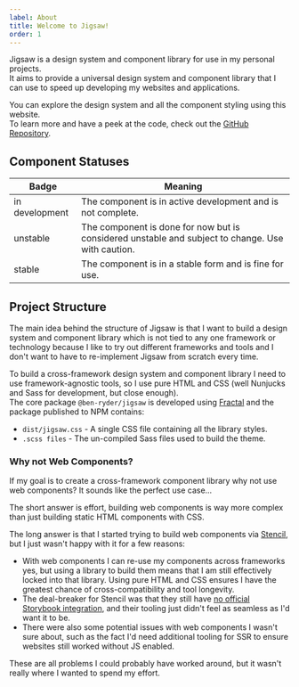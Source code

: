 ```yaml
---
label: About
title: Welcome to Jigsaw!
order: 1
---
```


Jigsaw is a design system and component library for use in my personal projects.  
It aims to provide a universal design system and component library that I can use to speed up developing my websites and applications.  

You can explore the design system and all the component styling using this website.  
To learn more and have a peek at the code, check out the [GitHub Repository](https://github.com/Ben-Ryder/jigsaw).

## Component Statuses
<div class="j-prose">
    <table>
        <thead><tr><th>Badge</th><th>Meaning</th></tr></thead>
        <tbody>
        <tr><td><div class="j-badge j-badge--red">in development</div></td><td>The component is in active development and is not complete.</td></tr>
        <tr><td><div class="j-badge j-badge--orange">unstable</div></td><td>The component is done for now but is considered unstable and subject to change. Use with caution.</td></tr>
        <tr><td><div class="j-badge j-badge--stable">stable</div></td><td>The component is in a stable form and is fine for use.</td></tr>
        </tbody>
    </table>
</div>

## Project Structure
The main idea behind the structure of Jigsaw is that I want to build a design system and component library
which is not tied to any one framework or technology because I like to try out different frameworks
and tools and I don't want to have to re-implement Jigsaw from scratch every time.

To build a cross-framework design system and component library I need to use framework-agnostic tools, so I use pure HTML and CSS (well Nunjucks and Sass for development, but close enough).  
The core package `@ben-ryder/jigsaw` is developed using [Fractal](https://fractal.build/) and
the package published to NPM contains:
- `dist/jigsaw.css` - A single CSS file containing all the library styles.
- `.scss files` - The un-compiled Sass files used to build the theme.

### Why not Web Components?
If my goal is to create a cross-framework component library why not use web components? It
sounds like the perfect use case...

The short answer is effort, building web components is way more complex than just building static
HTML components with CSS.

The long answer is that I started trying to build web components via [Stencil](https://stenciljs.com/),
but I just wasn't happy with it for a few reasons:
- With web components I can re-use my components across frameworks yes,
but using a library to build them means that I am still effectively locked into that library. Using
pure HTML and CSS ensures I have the greatest chance of cross-compatibility and tool longevity.
- The deal-breaker for Stencil was that they still have [no official Storybook integration](https://github.com/ionic-team/stencil/issues/2328), and their
tooling just didn't feel as seamless as I'd want it to be.
- There were also some potential issues with web components I wasn't sure about, such as the fact I'd need
additional tooling for SSR to ensure websites still worked without JS enabled.

These are all problems I could probably have worked around, but it wasn't really where I wanted to spend my effort.
